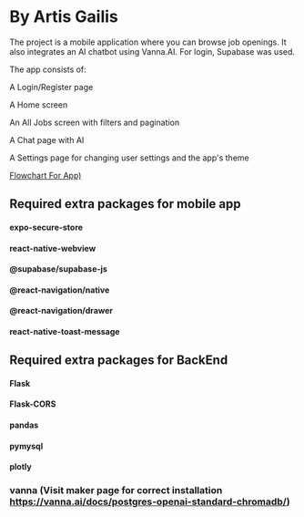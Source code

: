 # By Artis Gailis

The project is a mobile application where you can browse job openings. It also integrates an AI chatbot using Vanna.AI. For login, Supabase was used.

The app consists of:

A Login/Register page

A Home screen

An All Jobs screen with filters and pagination

A Chat page with AI

A Settings page for changing user settings and the app's theme

[Flowchart For App)](./Flowchart%20(1).pdf)



## Required extra packages for mobile app

#### expo-secure-store
#### react-native-webview
#### @supabase/supabase-js
#### @react-navigation/native 
#### @react-navigation/drawer
#### react-native-toast-message


## Required extra packages for BackEnd
#### Flask
#### Flask-CORS
#### pandas
#### pymysql
#### plotly
### vanna (Visit maker page for correct installation https://vanna.ai/docs/postgres-openai-standard-chromadb/)
